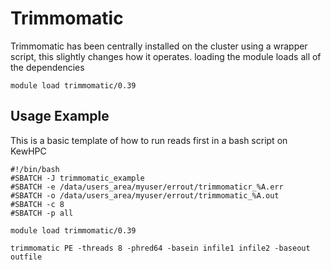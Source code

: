 # Trimmomatic

Trimmomatic has been centrally installed on the cluster using a wrapper script, this slightly changes how it operates.
loading the module loads all of the dependencies

	module load trimmomatic/0.39

## Usage Example 
This is a basic template of how to run reads first in a bash script on KewHPC

	#!/bin/bash
	#SBATCH -J trimmomatic_example
	#SBATCH -e /data/users_area/myuser/errout/trimmomaticr_%A.err
	#SBATCH -o /data/users_area/myuser/errout/trimmomatic_%A.out
	#SBATCH -c 8 
	#SBATCH -p all

	module load trimmomatic/0.39

	trimmomatic PE -threads 8 -phred64 -basein infile1 infile2 -baseout outfile
